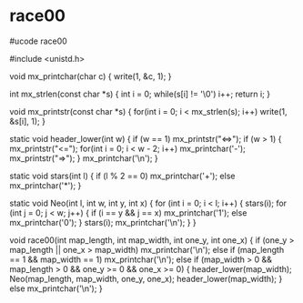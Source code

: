 # race00
#ucode race00

#include <unistd.h>

void mx_printchar(char c) {
	write(1, &c, 1);
}

int	mx_strlen(const char *s) {
	int i = 0;
	while(s[i] != '\0')
		i++;
	return i;
}

void mx_printstr(const char *s) {
	for(int i = 0; i < mx_strlen(s); i++)
		write(1, &s[i], 1);
}

static void header_lower(int w) {
	if (w == 1)
		mx_printstr("<=>");
	if (w > 1) {
		mx_printstr("<=");
		for(int i = 0; i < w - 2; i++)
			mx_printchar('-');
		mx_printstr("=>");
	}
	mx_printchar('\n');
}

static void stars(int l) {
	if (l % 2 == 0)
		mx_printchar('+');
	else
		mx_printchar('*');
}

static void Neo(int l, int w, int y, int x) {
	for (int i = 0; i < l; i++) {
		stars(i);
		for (int j = 0; j < w; j++) {
			if (i == y && j == x)
				mx_printchar('1');
			else
				mx_printchar('0');
		}
		stars(i);
		mx_printchar('\n');
	}
}

void race00(int map_length, int map_width, int one_y, int one_x) {
	if (one_y > map_length || one_x > map_width)
	 	mx_printchar('\n');
	else if (map_length == 1 && map_width == 1)
	 	mx_printchar('\n');
	else if (map_width > 0 && map_length > 0 && one_y >= 0 && one_x >= 0) {
		header_lower(map_width);
		Neo(map_length, map_width, one_y, one_x);
		header_lower(map_width);
	}
	else
		mx_printchar('\n');
}
